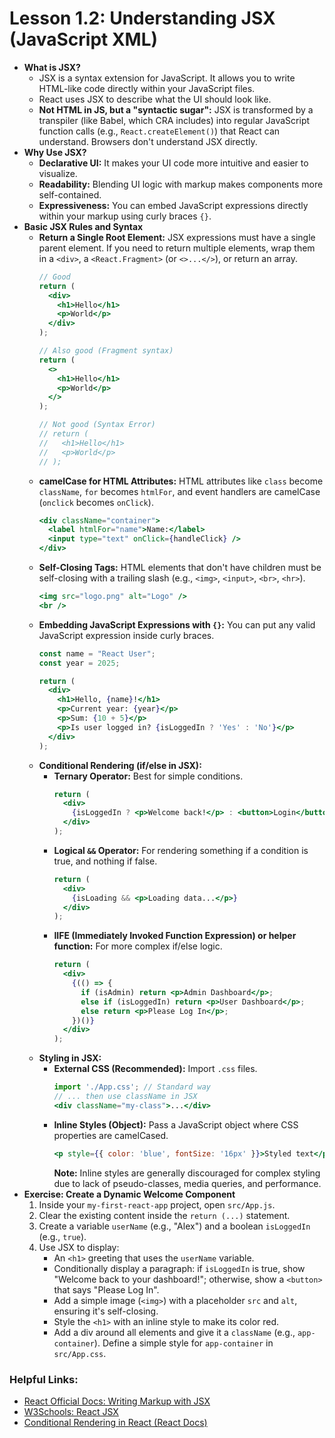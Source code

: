 # Lesson 1.2: Understanding JSX (JavaScript XML)

*   **What is JSX?**
    *   JSX is a syntax extension for JavaScript. It allows you to write HTML-like code directly within your JavaScript files.
    *   React uses JSX to describe what the UI should look like.
    *   **Not HTML in JS, but a "syntactic sugar":** JSX is transformed by a transpiler (like Babel, which CRA includes) into regular JavaScript function calls (e.g., `React.createElement()`) that React can understand. Browsers don't understand JSX directly.
*   **Why Use JSX?**
    *   **Declarative UI:** It makes your UI code more intuitive and easier to visualize.
    *   **Readability:** Blending UI logic with markup makes components more self-contained.
    *   **Expressiveness:** You can embed JavaScript expressions directly within your markup using curly braces `{}`.
*   **Basic JSX Rules and Syntax**
    *   **Return a Single Root Element:** JSX expressions must have a single parent element. If you need to return multiple elements, wrap them in a `<div>`, a `<React.Fragment>` (or `<>...</>`), or return an array.
        ```jsx
        // Good
        return (
          <div>
            <h1>Hello</h1>
            <p>World</p>
          </div>
        );

        // Also good (Fragment syntax)
        return (
          <>
            <h1>Hello</h1>
            <p>World</p>
          </>
        );

        // Not good (Syntax Error)
        // return (
        //   <h1>Hello</h1>
        //   <p>World</p>
        // );
        ```
    *   **camelCase for HTML Attributes:** HTML attributes like `class` become `className`, `for` becomes `htmlFor`, and event handlers are camelCase (`onclick` becomes `onClick`).
        ```jsx
        <div className="container">
          <label htmlFor="name">Name:</label>
          <input type="text" onClick={handleClick} />
        </div>
        ```
    *   **Self-Closing Tags:** HTML elements that don't have children must be self-closing with a trailing slash (e.g., `<img>`, `<input>`, `<br>`, `<hr>`).
        ```jsx
        <img src="logo.png" alt="Logo" />
        <br />
        ```
    *   **Embedding JavaScript Expressions with `{}`:** You can put any valid JavaScript expression inside curly braces.
        ```jsx
        const name = "React User";
        const year = 2025;

        return (
          <div>
            <h1>Hello, {name}!</h1>
            <p>Current year: {year}</p>
            <p>Sum: {10 + 5}</p>
            <p>Is user logged in? {isLoggedIn ? 'Yes' : 'No'}</p>
          </div>
        );
        ```
    *   **Conditional Rendering (if/else in JSX):**
        *   **Ternary Operator:** Best for simple conditions.
            ```jsx
            return (
              <div>
                {isLoggedIn ? <p>Welcome back!</p> : <button>Login</button>}
              </div>
            );
            ```
        *   **Logical `&&` Operator:** For rendering something if a condition is true, and nothing if false.
            ```jsx
            return (
              <div>
                {isLoading && <p>Loading data...</p>}
              </div>
            );
            ```
        *   **IIFE (Immediately Invoked Function Expression) or helper function:** For more complex if/else logic.
            ```jsx
            return (
              <div>
                {(() => {
                  if (isAdmin) return <p>Admin Dashboard</p>;
                  else if (isLoggedIn) return <p>User Dashboard</p>;
                  else return <p>Please Log In</p>;
                })()}
              </div>
            );
            ```
    *   **Styling in JSX:**
        *   **External CSS (Recommended):** Import `.css` files.
            ```jsx
            import './App.css'; // Standard way
            // ... then use className in JSX
            <div className="my-class">...</div>
            ```
        *   **Inline Styles (Object):** Pass a JavaScript object where CSS properties are camelCased.
            ```jsx
            <p style={{ color: 'blue', fontSize: '16px' }}>Styled text</p>
            ```
            **Note:** Inline styles are generally discouraged for complex styling due to lack of pseudo-classes, media queries, and performance.
*   **Exercise: Create a Dynamic Welcome Component**
    1.  Inside your `my-first-react-app` project, open `src/App.js`.
    2.  Clear the existing content inside the `return (...)` statement.
    3.  Create a variable `userName` (e.g., "Alex") and a boolean `isLoggedIn` (e.g., `true`).
    4.  Use JSX to display:
        *   An `<h1>` greeting that uses the `userName` variable.
        *   Conditionally display a paragraph: if `isLoggedIn` is true, show "Welcome back to your dashboard!"; otherwise, show a `<button>` that says "Please Log In".
        *   Add a simple image (`<img>`) with a placeholder `src` and `alt`, ensuring it's self-closing.
        *   Style the `<h1>` with an inline style to make its color red.
        *   Add a div around all elements and give it a `className` (e.g., `app-container`). Define a simple style for `app-container` in `src/App.css`.

### Helpful Links:

*   [React Official Docs: Writing Markup with JSX](https://reactjs.org/docs/writing-markup-with-jsx.html)
*   [W3Schools: React JSX](https://www.w3schools.com/react/react_jsx.asp)
*   [Conditional Rendering in React (React Docs)](https://reactjs.org/docs/conditional-rendering.html)
